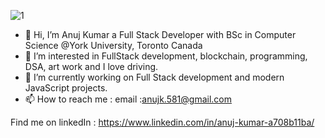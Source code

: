 ![1](https://user-images.githubusercontent.com/84407032/150626441-fdd2995c-3672-4fb4-8982-7c35c168ab3b.jpg)




- 👋 Hi, I’m Anuj Kumar a Full Stack Developer with BSc in Computer Science @York University, Toronto Canada
- 👀 I’m interested in FullStack development, blockchain, programming, DSA, art work and I love driving.
- 🌱 I’m currently working on Full Stack development and modern JavaScript projects. 
- 📫 How to reach me : email :anujk.581@gmail.com

Find me on linkedIn : https://www.linkedin.com/in/anuj-kumar-a708b11ba/

<!---
anuj4you/anuj4you is a ✨ special ✨ repository because its `README.md` (this file) appears on your GitHub profile.
You can click the Preview link to take a look at your changes.
--->
